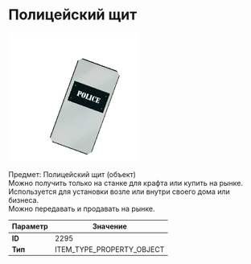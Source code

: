 # Полицейский щит

![Item Image](../img/2295.webp?raw=true)

Предмет: Полицейский щит (объект)<br>Можно получить только на станке для крафта или купить на рынке.<br>Используется для установки возле или внутри своего дома или бизнеса.<br>Можно передавать и продавать на рынке.


| Параметр | Значение |
|----------|----------|
| **ID** | 2295 |
| **Тип** | ITEM_TYPE_PROPERTY_OBJECT |

